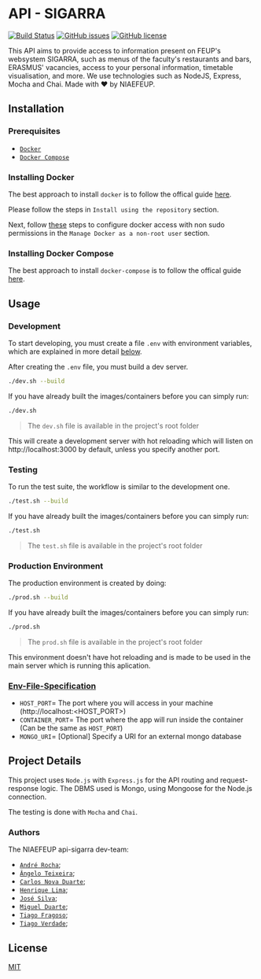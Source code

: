 # API - SIGARRA

[![Build Status](https://img.shields.io/travis/niaefeup/api-sigarra/develop.svg?style=for-the-badge)](https://travis-ci.org/NIAEFEUP/api-sigarra)
[![GitHub issues](https://img.shields.io/github/issues/NIAEFEUP/api-sigarra.svg?style=for-the-badge)](https://github.com/NIAEFEUP/api-sigarra/issues)
[![GitHub license](https://img.shields.io/github/license/NIAEFEUP/api-sigarra.svg?style=for-the-badge)](https://github.com/NIAEFEUP/api-sigarra/blob/develop/LICENSE)




This API aims to provide access to information present on FEUP's 
websystem SIGARRA, such as menus of the faculty's restaurants 
and bars, ERASMUS' vacancies, access to your personal information, 
timetable visualisation, and more. We use technologies such as NodeJS, 
Express, Mocha and Chai.
Made with ❤️  by NIAEFEUP.

## Installation

### Prerequisites

- [`Docker`](https://www.docker.com)
- [`Docker Compose`](https://www.docker.com)

### Installing Docker

The best approach to install `docker` is to follow the offical guide [here](https://docs.docker.com/install/linux/docker-ce/ubuntu/#install-using-the-repository). 

Please follow the steps in `Install using the repository` section.

Next, follow [these](https://docs.docker.com/install/linux/linux-postinstall/) steps to configure docker access with non sudo permissions in the `Manage Docker as a non-root user` section.

### Installing Docker Compose

The best approach to install `docker-compose` is to follow the offical guide [here](https://docs.docker.com/compose/install/#install-compose). 

## Usage

### Development
To start developing, you must create a file `.env` with environment variables, which are explained in more detail [below](#env-file).

After creating the `.env` file, you must build a dev server. 

```bash
./dev.sh --build 
```
If you have already built the images/containers before you can simply run:
```bash
./dev.sh 
```

> The `dev.sh` file is available in the project's root folder

This will create a development server with hot reloading which will listen on http://localhost:3000 by default, unless you specify another port.

### Testing

To run the test suite, the workflow is similar to the development one.

```bash
./test.sh --build 
```
If you have already built the images/containers before you can simply run:

```bash
./test.sh 
```
> The `test.sh` file is available in the project's root folder

### Production Environment

The production environment is created by doing:

```bash
./prod.sh --build 
```
If you have already built the images/containers before you can simply run:

```bash
./prod.sh 
```
> The `prod.sh` file is available in the project's root folder

This environment doesn't have hot reloading and is made to be used in the main server which is running this aplication. 

### [Env-File-Specification][env-file]

- `HOST_PORT`= The port where you will access in your machine (http://localhost:<HOST_PORT>)
- `CONTAINER_PORT`= The port where the app will run inside the container (Can be the same as `HOST_PORT`)
- `MONGO_URI`= [Optional] Specify a URI for an external mongo database


## Project Details

This project uses `Node.js` with `Express.js` for the API routing and request-response logic. The DBMS used is Mongo, using Mongoose for the Node.js connection.

The testing is done with `Mocha` and `Chai`.

### Authors
The NIAEFEUP api-sigarra dev-team:
- [`André Rocha`](http://github.com/andrefmrocha);
- [`Ângelo Teixeira`](http://github.com/imnotteixeira);
- [`Carlos Nova Duarte`](http://github.com/carlosnovaduarte);
- [`Henrique Lima`](http://github.com/reeckset);
- [`José Silva`](http://github.com/krystalgamer);
- [`Miguel Duarte`](http://github.com/miguelpduarte);
- [`Tiago Fragoso`](http://github.com/tiagofragoso);
- [`Tiago Verdade`](http://github.com/Tiagocv64);

## License
[MIT](https://choosealicense.com/licenses/mit/)

[license]: LICENSE
[env-file]: Env-File-Specification
